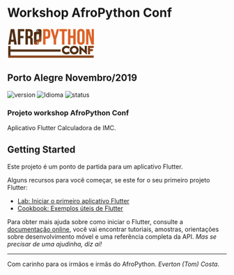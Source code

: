 # Workshop AfroPython Conf 

![Homic](/lib/assets/afropythonconf_logo.png)

## Porto Alegre Novembro/2019

![version][version-badge] ![Idioma][idioma] ![status][status-emprogresso]

### Projeto workshop AfroPython Conf

Aplicativo Flutter Calculadora de IMC.

## Getting Started

Este projeto é um ponto de partida para um aplicativo Flutter.

Alguns recursos para você começar, se este for o seu primeiro projeto Flutter:

- [Lab: Iniciar o primeiro aplicativo Flutter](https://flutter.dev/docs/get-started/codelab)
- [Cookbook: Exemplos úteis de Flutter](https://flutter.dev/docs/cookbook)

Para obter mais ajuda sobre como iniciar o Flutter, consulte a
[documentação online](https://flutter.dev/docs), você vai encontrar tutoriais, amostras, orientações sobre desenvolvimento móvel e uma referência completa da API. *Mas se precisar de uma ajudinha, diz aí!*

------------------------------------------
Com carinho para os irmãos e irmãs do AfroPython.
*Everton (Tom) Costa.*

[CHANGELOG]: ./CHANGELOG.md
[version-badge]: https://img.shields.io/badge/version-1.0.0-blue.svg
[license-badge]: https://img.shields.io/badge/license-MIT-blue.svg
[status-emprogresso]: https://img.shields.io/badge/status-Em%20progresso-blueviolet
[idioma]: https://img.shields.io/badge/idioma-Portugu%C3%AAs-800060

